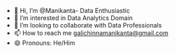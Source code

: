 - 👋 Hi, I’m @Manikanta- Data Enthusiastic
- 👀 I’m interested in Data Analytics Domain
- 💞️ I’m looking to collaborate with Data Professionals
- 📫 How to reach me galichinnamanikanta@gmail.com
- 😄 Pronouns: He/Him

<!---
Manikanta-Enthusiastic/Manikanta-Enthusiastic is a ✨ special ✨ repository because its `README.md` (this file) appears on your GitHub profile.
You can click the Preview link to take a look at your changes.
--->
